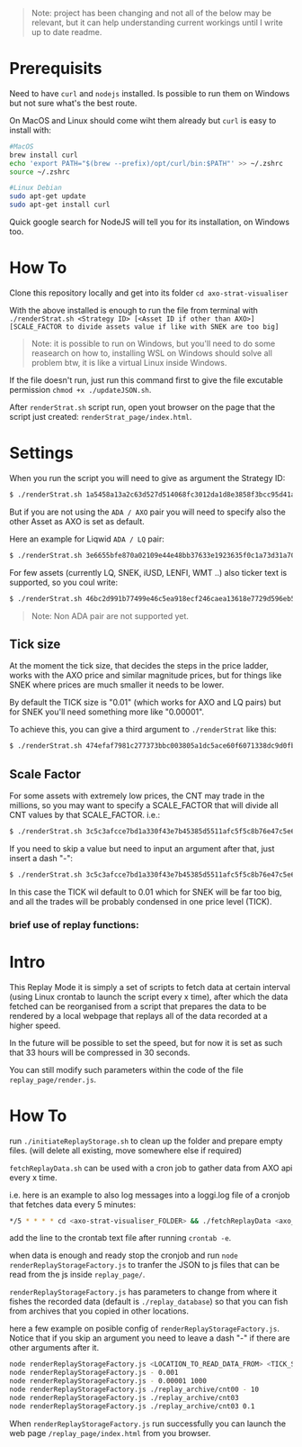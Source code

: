 > Note: project has been changing and not all of the below may be relevant, but it can help understanding current workings until I write up to date readme.

# Prerequisits

Need to have `curl` and `nodejs` installed. Is possible to run them on Windows but not sure what's the best route.

On MacOS and Linux should come wiht them already but `curl` is easy to install with:

```sh
#MacOS
brew install curl
echo 'export PATH="$(brew --prefix)/opt/curl/bin:$PATH"' >> ~/.zshrc
source ~/.zshrc
```

```sh
#Linux Debian
sudo apt-get update
sudo apt-get install curl
```

Quick google search for NodeJS will tell you for its installation, on Windows too.


# How To

Clone this repository locally and get into its folder `cd axo-strat-visualiser`

With the above installed is enough to run the file from terminal with `./renderStrat.sh <Strategy ID> [<Asset ID if other than AXO>] [SCALE_FACTOR to divide assets value if like with SNEK are too big]` 

> Note: it is possible to run on Windows, but you'll need to do some reasearch on how to, installing WSL on Windows should solve all problem btw, it is like a virtual Linux inside Windows.

If the file doesn't run, just run this command first to give the file excutable permission `chmod +x ./updateJSON.sh`.

After `renderStrat.sh` script run, open yout browser on the page that the script just created: `renderStrat_page/index.html`.

# Settings

When you run the script you will need to give as argument the Strategy ID:

```sh
$ ./renderStrat.sh 1a5458a13a2c63d527d514068fc3012da1d8e3858f3bcc95d41a5643
```

But if you are not using the `ADA / AXO` pair you will need to specify also the other Asset as AXO is set as default.

Here an example for Liqwid `ADA / LQ` pair:

```sh
$ ./renderStrat.sh 3e6655bfe870a02109e44e48bb37633e1923635f0c1a73d31a708835 da8c30857834c6ae7203935b89278c532b3995245295456f993e1d244c51
```

For few assets (currently LQ, SNEK, iUSD, LENFI, WMT ..) also ticker text is supported, so you coul write:

```sh
$ ./renderStrat.sh 46bc2d991b77499e46c5ea918ecf246caea13618e7729d596eb59267 LQ
```

> Note: Non ADA pair are not supported yet.

## Tick size

At the moment the tick size, that decides the steps in the price ladder, works with the AXO price and similar magnitude prices, but for things like SNEK where prices are much smaller it needs to be lower.

By default the TICK size is "0.01" (which works for AXO and LQ pairs) but for SNEK you'll need something more like "0.00001".

To achieve this, you can give a third argument to `./renderStrat` like this:

```sh
$ ./renderStrat.sh 474efaf7981c277373bbc003805a1dc5ace60f6071338dc9d0fb7273 SNEK 0.00001
```

## Scale Factor

For some assets with extremely low prices, the CNT may trade in the millions, so you may want to specify a SCALE_FACTOR that will divide all CNT values by that SCALE_FACTOR. i.e.:

```sh
$ ./renderStrat.sh 3c5c3afcce7bd1a330f43e7b45385d5511afc5f5c8b76e47c5e6e3a5 SNEK 0.00001 1000
```

If you need to skip a value but need to input an argument after that, just insert a dash "-":
```sh
$ ./renderStrat.sh 3c5c3afcce7bd1a330f43e7b45385d5511afc5f5c8b76e47c5e6e3a5 SNEK - 1000
```
In this case the TICK wil default to 0.01 which for SNEK will be far too big, and all the trades will be probably condensed in one price level (TICK).


### brief use of replay functions:

# Intro

This Replay Mode it is simply a set of scripts to fetch data at certain interval (using Linux crontab to launch the script every x time), after which the data fetched can be reorganised from a script that prepares the data to be rendered by a local webpage that replays all of the data recorded at a higher speed.

In the future will be possible to set the speed, but for now it is set as such that 33 hours will be compressed in 30 seconds.

You can still modify such parameters within the code of the file `replay_page/render.js`.

# How To

run `./initiateReplayStorage.sh` to clean up the folder and prepare empty files. (will delete all existing, move somewhere else if required)

`fetchReplayData.sh` can be used with a cron job to gather data from AXO api every x time.

i.e. here is an example to also log messages into a loggi.log file of a cronjob that fetches data every 5 minutes:
```sh
*/5 * * * * cd <axo-strat-visualiser_FOLDER> && ./fetchReplayData <axo_strategy_ID> <CNT_ASSET_ID_or_TICKER_if_supported> > ./loggi.log 2>&1
```
add the line to the crontab text file after running `crontab -e`.

when data is enough and ready stop the cronjob and run `node renderReplayStorageFactory.js` to tranfer the JSON to js files that can be read from the js inside `replay_page/`.

`renderReplayStorageFactory.js` has parameters to change from where it fishes the recorded data (default is `./replay_database`) so that you can fish from archives that you copied in other locations.

here a few example on posible config of `renderReplayStorageFactory.js`. Notice that if you skip an argument you need to leave a dash "-" if there are other arguments after it.

```sh
node renderReplayStorageFactory.js <LOCATION_TO_READ_DATA_FROM> <TICK_SIZE> <SCALE_FACTOR>
node renderReplayStorageFactory.js - 0.001
node renderReplayStorageFactory.js - 0.00001 1000
node renderReplayStorageFactory.js ./replay_archive/cnt00 - 10
node renderReplayStorageFactory.js ./replay_archive/cnt03
node renderReplayStorageFactory.js ./replay_archive/cnt03 0.1
```

When `renderReplayStorageFactory.js` run successfully you can launch the web page `/replay_page/index.html` from you browser.